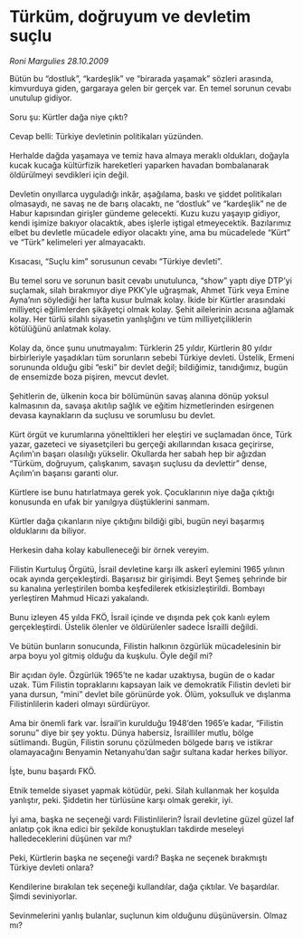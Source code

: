 # Türküm, doğruyum ve devletim suçlu

*Roni Margulies 28.10.2009*

<div class="yazi">Bütün bu “dostluk”, “kardeşlik” ve “birarada yaşamak” sözleri arasında, kimvurduya giden, gargaraya gelen bir gerçek var. En temel sorunun cevabı unutulup gidiyor. <br/><br/>Soru şu: Kürtler dağa niye çıktı? <br/><br/>Cevap belli: Türkiye devletinin politikaları yüzünden. <br/><br/>Herhalde dağda yaşamaya ve temiz hava almaya meraklı oldukları, doğayla kucak kucağa kültürfizik hareketleri yaparken havadan bombalanarak öldürülmeyi sevdikleri için değil. <br/><br/>Devletin onyıllarca uyguladığı inkâr, aşağılama, baskı ve şiddet politikaları olmasaydı, ne savaş ne de barış olacaktı, ne “dostluk” ve “kardeşlik” ne de Habur kapısından girişler gündeme gelecekti. Kuzu kuzu yaşayıp gidiyor, kendi işimize bakıyor olacaktık, abes işlerle iştigal etmeyecektik. Bazılarımız elbet bu devletle mücadele ediyor olacaktı yine, ama bu mücadelede “Kürt” ve “Türk” kelimeleri yer almayacaktı. <br/><br/>Kısacası, “Suçlu kim” sorusunun cevabı “Türkiye devleti”. <br/><br/>Bu temel soru ve sorunun basit cevabı unutulunca, “show” yaptı diye DTP’yi suçlamak, silah bırakmıyor diye PKK’yle uğraşmak, Ahmet Türk veya Emine Ayna’nın söylediği her lafta kusur bulmak kolay. İkide bir Kürtler arasındaki milliyetçi eğilimlerden şikâyetçi olmak kolay. Şehit ailelerinin acısına ağlamak kolay. Her türlü silahlı siyasetin yanlışlığını ve tüm milliyetçiliklerin kötülüğünü anlatmak kolay. <br/><br/>Kolay da, önce şunu unutmayalım: Türklerin 25 yıldır, Kürtlerin 80 yıldır birbirleriyle yaşadıkları tüm sorunların sebebi Türkiye devleti. Üstelik, Ermeni sorununda olduğu gibi “eski” bir devlet değil; bildiğimiz, tanıdığımız, bugün de ensemizde boza pişiren, mevcut devlet. <br/><br/>Şehitlerin de, ülkenin koca bir bölümünün savaş alanına dönüp yoksul kalmasının da, savaşa akıtılıp sağlık ve eğitim hizmetlerinden esirgenen devasa kaynakların da suçlusu ve sorumlusu bu devlet. <br/><br/>Kürt örgüt ve kurumlarına yönelttikleri her eleştiri ve suçlamadan önce, Türk yazar, gazeteci ve siyasetçileri bu gerçeği akıllarından kısaca geçirirse, Açılım’ın başarı olasılığı yükselir. Okullarda her sabah hep bir ağızdan “Türküm, doğruyum, çalışkanım, savaşın suçlusu da devlettir” dense, Açılım’ın başarısı garanti olur. <br/><br/>Kürtlere ise bunu hatırlatmaya gerek yok. Çocuklarının niye dağa çıktığı konusunda en ufak bir yanılgıya düştüklerini sanmam. <br/><br/>Kürtler dağa çıkanların niye çıktığını bildiği gibi, bugün neyi başarmış olduklarını da biliyor. <br/><br/>Herkesin daha kolay kabulleneceği bir örnek vereyim. <br/><br/>Filistin Kurtuluş Örgütü, İsrail devletine karşı ilk askerî eylemini 1965 yılının ocak ayında gerçekleştirdi. Başarısız bir girişimdi. Beyt Şemeş şehrinde bir su kanalına yerleştirilen bomba keşfedilerek etkisizleştirildi. Bombayı yerleştiren Mahmud Hicazi yakalandı. <br/><br/>Bunu izleyen 45 yılda FKÖ, İsrail içinde ve dışında pek çok kanlı eylem gerçekleştirdi. Üstelik ölenler ve öldürülenler sadece İsrailli değildi. <br/><br/>Ve bütün bunların sonucunda, Filistin halkının özgürlük mücadelesinin bir arpa boyu yol gitmiş olduğu da kuşkulu. Öyle değil mi? <br/><br/>Bir açıdan öyle. Özgürlük 1965’te ne kadar uzaktıysa, bugün de o kadar uzak. Tüm Filistin topraklarını kapsayan laik ve demokratik Filistin devleti bir yana dursun, “mini” devlet bile görünürde yok. Ölüm, yoksulluk ve dışlanma Filistinlilerin kaderi olmayı sürdürüyor. <br/><br/>Ama bir önemli fark var. İsrail’in kurulduğu 1948’den 1965’e kadar, “Filistin sorunu” diye bir şey yoktu. Dünya habersiz, İsrailliler mutlu, bölge sütlimandı. Bugün, Filistin sorunu çözülmeden bölgede barış ve istikrar olamayacağını Benyamin Netanyahu’dan sağır sultana kadar herkes biliyor. <br/><br/>İşte, bunu başardı FKÖ. <br/><br/>Etnik temelde siyaset yapmak kötüdür, peki. Silah kullanmak her koşulda yanlıştır, peki. Şiddetin her türlüsüne karşı olmak gerekir, iyi. <br/><br/>İyi ama, başka ne seçeneği vardı Filistinlilerin? İsrail devletine güzel güzel laf anlatıp çok ikna edici bir şekilde konuştukları takdirde meseleyi halledeceklerini düşünen var mı? <br/><br/>Peki, Kürtlerin başka ne seçeneği vardı? Başka ne seçenek bırakmıştı Türkiye devleti onlara? <br/><br/>Kendilerine bırakılan tek seçeneği kullandılar, dağa çıktılar. Ve başardılar. Şimdi seviniyorlar. <br/><br/>Sevinmelerini yanlış bulanlar, suçlunun kim olduğunu düşünüversin. Olmaz mı?
              </div>
